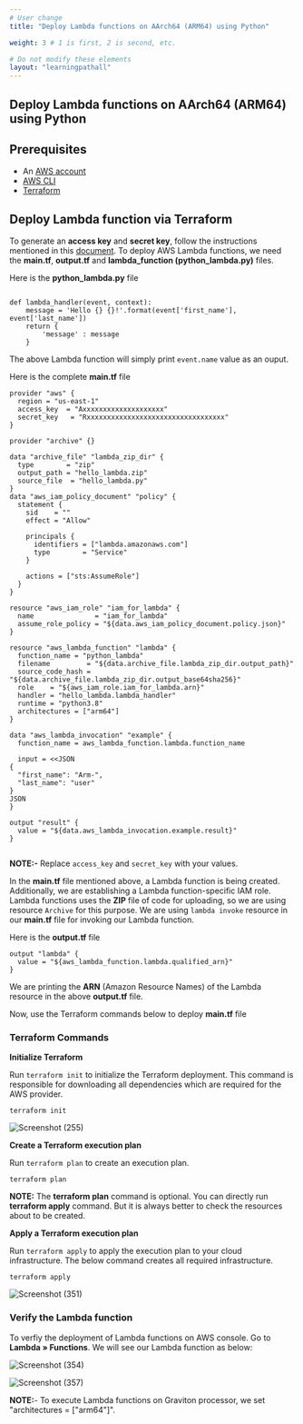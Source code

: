```yaml
---
# User change
title: "Deploy Lambda functions on AArch64 (ARM64) using Python"

weight: 3 # 1 is first, 2 is second, etc.

# Do not modify these elements
layout: "learningpathall"
---
```


##  Deploy Lambda functions on AArch64 (ARM64) using Python 

## Prerequisites

* An [AWS account](https://portal.aws.amazon.com/billing/signup?nc2=h_ct&src=default&redirect_url=https%3A%2F%2Faws.amazon.com%2Fregistration-confirmation#/start)
* [AWS CLI](https://docs.aws.amazon.com/cli/latest/userguide/getting-started-install.html)
* [Terraform](https://github.com/zachlas/arm-software-developers-ads/blob/main/content/install-tools/terraform.md)

## Deploy Lambda function via Terraform

To generate an **access key** and **secret key**, follow the instructions mentioned in this [document](https://github.com/Avinashpuresoftware/arm-software-developers-ads/blob/main/content/learning-paths/server-and-cloud/lambda_function/nodejs_deployment.md).
To deploy AWS Lambda functions, we need the **main.tf**, **output.tf** and **lambda_function (python_lambda.py)** files.

Here is the **python_lambda.py** file

```console

def lambda_handler(event, context):
    message = 'Hello {} {}!'.format(event['first_name'], event['last_name'])
    return {
        'message' : message
    }

```
The above Lambda function will simply print `event.name` value as an ouput.

Here is the complete **main.tf** file

```console
provider "aws" {
  region = "us-east-1"
  access_key  = "Axxxxxxxxxxxxxxxxxxxx"
  secret_key   = "Rxxxxxxxxxxxxxxxxxxxxxxxxxxxxxxxxxx"
}

provider "archive" {}

data "archive_file" "lambda_zip_dir" {
  type        = "zip"
  output_path = "hello_lambda.zip"
  source_file  = "hello_lambda.py"
}
data "aws_iam_policy_document" "policy" {
  statement {
    sid    = ""
    effect = "Allow"

    principals {
      identifiers = ["lambda.amazonaws.com"]
      type        = "Service"
    }

    actions = ["sts:AssumeRole"]
  }
}

resource "aws_iam_role" "iam_for_lambda" {
  name               = "iam_for_lambda"
  assume_role_policy = "${data.aws_iam_policy_document.policy.json}"
}

resource "aws_lambda_function" "lambda" {
  function_name = "python_lambda"
  filename         = "${data.archive_file.lambda_zip_dir.output_path}"
  source_code_hash = "${data.archive_file.lambda_zip_dir.output_base64sha256}"
  role    = "${aws_iam_role.iam_for_lambda.arn}"
  handler = "hello_lambda.lambda_handler"
  runtime = "python3.8"
  architectures = ["arm64"]
}

data "aws_lambda_invocation" "example" {
  function_name = aws_lambda_function.lambda.function_name

  input = <<JSON
{
  "first_name": "Arm-",
  "last_name": "user"
}
JSON
}

output "result" {
  value = "${data.aws_lambda_invocation.example.result}"
}


```
**NOTE:-** Replace `access_key` and `secret_key` with your values.

In the **main.tf** file mentioned above, a Lambda function is being created. Additionally, we are establishing a Lambda function-specific IAM role. Lambda functions uses the **ZIP** file of code for uploading, so we are using resource `Archive` for this purpose.
We are using `lambda invoke` resource in our **main.tf** file for invoking our Lambda function.

Here is the **output.tf** file

```console
output "lambda" {
  value = "${aws_lambda_function.lambda.qualified_arn}"
}

```
We are printing the **ARN** (Amazon Resource Names) of the Lambda resource in the above **output.tf** file. 

Now, use the Terraform commands below to deploy **main.tf** file


### Terraform Commands

**Initialize Terraform**

Run `terraform init` to initialize the Terraform deployment. This command is responsible for downloading all dependencies which are required for the AWS provider.

```console
terraform init
```
    
![Screenshot (255)](https://user-images.githubusercontent.com/92315883/209255228-8c8b1b17-ce55-4c7d-9916-6c15918fc82e.png)

**Create a Terraform execution plan**

Run `terraform plan` to create an execution plan.

```console
terraform plan
```

**NOTE:** The **terraform plan** command is optional. You can directly run **terraform apply** command. But it is always better to check the resources about to be created.

**Apply a Terraform execution plan**

Run `terraform apply` to apply the execution plan to your cloud infrastructure. The below command creates all required infrastructure.

```console
terraform apply
```      
![Screenshot (351)](https://user-images.githubusercontent.com/92315883/216279981-a46e3cd0-50a0-4c93-b9e5-2c77ea84f865.png)

### Verify the Lambda function

To verfiy the deployment of Lambda functions on AWS console. Go to **Lambda » Functions**. We will see our Lambda function as below:

![Screenshot (354)](https://user-images.githubusercontent.com/92315883/216284315-dec9b16c-bc34-4752-8408-e5af819ea030.png)

![Screenshot (357)](https://user-images.githubusercontent.com/92315883/216515003-78546861-9d21-4d79-995c-0c2b5073feec.png)

**NOTE:**- To execute Lambda functions on Graviton processor, we set "architectures = ["arm64"]".
